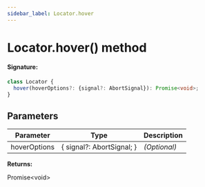 ```yaml
---
sidebar_label: Locator.hover
---
```


# Locator.hover() method

#### Signature:

```typescript
class Locator {
  hover(hoverOptions?: {signal?: AbortSignal}): Promise<void>;
}
```

## Parameters

| Parameter    | Type                      | Description  |
| ------------ | ------------------------- | ------------ |
| hoverOptions | { signal?: AbortSignal; } | _(Optional)_ |

**Returns:**

Promise&lt;void&gt;
